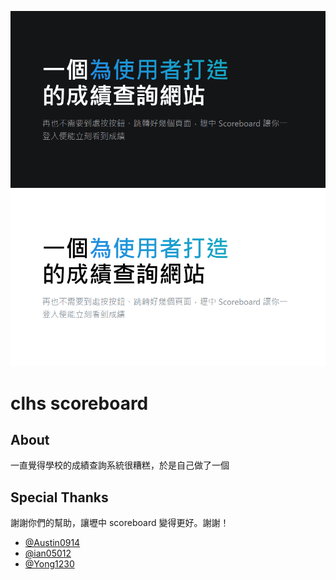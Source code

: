 ![](/public/assets/dark.png#gh-dark-mode-only)
![](/public/assets/light.png#gh-light-mode-only)

# clhs scoreboard

## About

一直覺得學校的成績查詢系統很糟糕，於是自己做了一個

## Special Thanks

謝謝你們的幫助，讓壢中 scoreboard 變得更好。謝謝！

- [@Austin0914](https://github.com/Austin0914)
- [@ian05012](https://github.com/ian05012)
- [@Yong1230](https://github.com/Yong1230)
